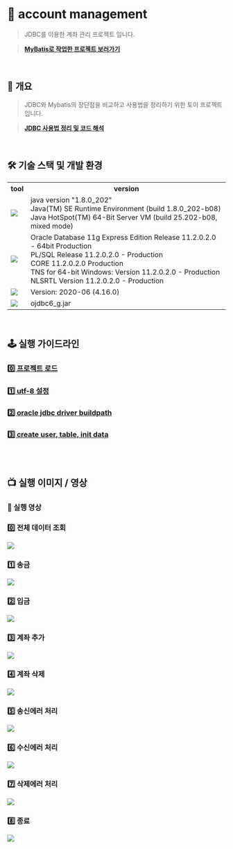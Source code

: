 # 📁 account management
> JDBC를 이용한 계좌 관리 프로젝트 입니다.

> **[MyBatis로 작업한 프로젝트 보러가기](https://github.com/hyeongsi/mybatis-account-management)**
<br/>

## 🎯 개요
> JDBC와 Mybatis의 장단점을 비교하고 사용법을 정리하기 위한 토이 프로젝트 입니다.

> **[JDBC 사용법 정리 및 코드 해석](https://github.com/hyeongsi/jdbc_account_management/issues/6#issue-1837781040)**
<br/>

## 🛠 기술 스택 및 개발 환경
<table>
  <tr>
    <th>tool</td>
    <th>version</td>
  </tr>
  <tr>
    <td>
      <img src="https://img.shields.io/badge/java-007396?style=flat-square&logo=openjdk&logoColor=white"/>
    </td>
    <td>
      java version "1.8.0_202"<br/>
      Java(TM) SE Runtime Environment (build 1.8.0_202-b08)<br/>
      Java HotSpot(TM) 64-Bit Server VM (build 25.202-b08, mixed mode)
    </td>
  </tr>
  <tr>
    <td>
      <img src="https://img.shields.io/badge/oracle-F80000?style=flat-square&logo=oracle&logoColor=white"/>
    </td>
    <td>
      Oracle Database 11g Express Edition Release 11.2.0.2.0 - 64bit Production<br/>
      PL/SQL Release 11.2.0.2.0 - Production<br/>
      CORE    11.2.0.2.0      Production<br/>
      TNS for 64-bit Windows: Version 11.2.0.2.0 - Production<br/>
      NLSRTL Version 11.2.0.2.0 - Production
    </td>
  </tr>
  <tr>
    <td>
      <img src="https://img.shields.io/badge/eclipse-2C2255?style=flat-square&logo=eclipse&logoColor=white"/>
    </td>
    <td>
      Version: 2020-06 (4.16.0)
    </td>
  </tr>
  <tr>
    <td>
       <img src="https://img.shields.io/badge/oracle jdbc drvier-F80000?style=flat-square&logoColor=white"/>
    </td>
     <td>ojdbc6_g.jar</td>
  </tr>
</table>


<br/>

## 🕹 실행 가이드라인
### [0️⃣ 프로젝트 로드](https://github.com/hyeongsi/jdbc_account_management/issues/1#issue-1837711412)
### [1️⃣ utf-8 설정](https://github.com/hyeongsi/jdbc_account_management/issues/2#issue-1837712641)
### [2️⃣ oracle jdbc driver buildpath](https://github.com/hyeongsi/jdbc_account_management/issues/3#issue-1837713794)
### [3️⃣ create user, table, init data](https://github.com/hyeongsi/jdbc_account_management/issues/4#issue-1837732672)
<br/><br/>

## 📺 실행 이미지 / 영상

### 🎥 실행 영상

### 0️⃣ 전체 데이터 조회
<img src="https://user-images.githubusercontent.com/71202869/258616680-b2b4a138-3c77-4e7e-96c2-bef4916db194.gif"/>

### 1️⃣ 송금
<img src="https://user-images.githubusercontent.com/71202869/258616694-3517f811-e3ea-43d1-9244-5ca34cad4472.gif"/>

### 2️⃣ 입금
<img src="https://user-images.githubusercontent.com/71202869/258616703-73318c7c-4b6b-4320-a548-80579d7fe60a.gif"/>

### 3️⃣ 계좌 추가
<img src="https://user-images.githubusercontent.com/71202869/258586670-d27d40c1-25fb-49c5-ab4a-d8fb900a5372.gif"/>
 
### 4️⃣ 계좌 삭제
<img src="https://user-images.githubusercontent.com/71202869/258586675-39694ac8-4412-4bbe-822d-06bdd467b9f1.gif"/>

### 5️⃣ 송신에러 처리
<img src="https://user-images.githubusercontent.com/71202869/258616746-da2a970d-2282-4e83-b656-8d6c161108bb.gif"/>

### 6️⃣ 수신에러 처리
<img src="https://user-images.githubusercontent.com/71202869/258616742-4ea5a5e5-dbd2-4c37-8f74-87f36a7666f8.gif"/>

### 7️⃣ 삭제에러 처리
<img src="https://user-images.githubusercontent.com/71202869/258616755-c7b577a5-08b3-4fc2-8ffc-45b55d94991a.gif"/>

### 8️⃣ 종료
<img src="https://user-images.githubusercontent.com/71202869/258616727-d29381e5-c83d-44e3-8687-2341229839c1.gif"/>
